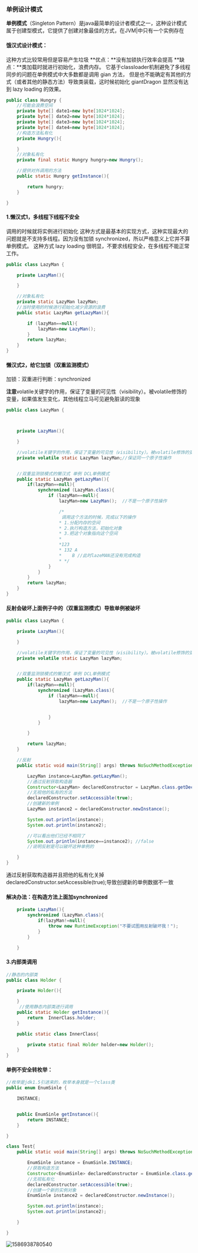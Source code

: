 ###  单例设计模式

**单例模式**（Singleton Pattern）是java最简单的设计者模式之一，这种设计模式属于创建型模式，它提供了创建对象最佳的方式，在JVM|中只有一个实例存在 



#### 饿汉式设计模式：

这种方式比较常用但是容易产生垃圾
**优点：**没有加锁执行效率会提高
**缺点：**类加载时就进行初始化，浪费内存。
它基于classloader机制避免了多线程同步的问题在单例模式中大多数都是调用 gian 方法， 但是也不能确定有其他的方式（或者其他的静态方法）导致类装载，这时候初始化 giantDragon 显然没有达到 lazy loading 的效果。

```java
public class Hungry {
    //可能会浪费空间
    private byte[] date1=new byte[1024*1024];
    private byte[] date2=new byte[1024*1024];
    private byte[] date3=new byte[1024*1024];
    private byte[] date4=new byte[1024*1024];
    //构造方法私有化
    private Hungry(){

    }
    //对象私有化
    private final static Hungry hungry=new Hungry();

    //提供对外调用的方法
    public static Hungry getInstance(){

        return hungry;
    }

}
```

#### 1.懒汉式1，多线程下线程不安全

调用的时候就将实例进行初始化
这种方式是最基本的实现方式，这种实现最大的问题就是不支持多线程。因为没有加锁 synchronized，所以严格意义上它并不算单例模式。
这种方式 lazy loading 很明显，不要求线程安全，在多线程不能正常工作。

```java
public class LazyMan {

    private LazyMan(){

    }

    //对象私有化
    private static LazyMan lazyMan;
    //当时使用的时候进行初始化减少资源的浪费
    public static LazyMan getLazyMan(){

        if (lazyMan==null){
            lazyMan=new LazyMan();
        }
        return lazyMan;
    }
}
```

#### 懒汉式2，给它加锁（双重监测模式）

加锁：双重进行判断：synchronized

**注意**volatile关键字的作用，保证了变量的可见性（visibility）。被volatile修饰的变量，如果值发生变化，其他线程立马可见避免脏读的现象

```java
public class LazyMan {



    private LazyMan(){

    }

    //volatile关键字的作用，保证了变量的可见性（visibility）。被volatile修饰的变量，如果值发生变化，其他线程立马可见避免脏读的现象
    private volatile static LazyMan lazyMan;//保证同一个原子性操作


    //双重监测锁模式的懒汉式 单例 DCL单例模式
    public static LazyMan getLazyMan(){
        if(lazyMan==null){
            synchronized (LazyMan.class){
                if (lazyMan==null){
                    lazyMan=new LazyMan();  //不是一个原子性操作

                    /*
                     调用这个方法的时候，完成以下的操作
                    * 1.分配内存的空间
                    * 2.执行构造方法，初始化对象
                    * 3.把这个对象指向这个空间
                    *
                    *123
                    * 132 A
                    *    B //此时lazeMAN还没有完成构造
                    * */
                }
            }
        }
        return lazyMan;
    }
}
```

#### 反射会破坏上面例子中的（双重监测模式）导致单例被破坏

```java
public class LazyMan {

    private LazyMan(){

    }

    //volatile关键字的作用，保证了变量的可见性（visibility）。被volatile修饰的变量，如果值发生变化，其他线程立马可见避免脏读的现象
    private volatile static LazyMan lazyMan;


    //双重监测锁模式的懒汉式 单例 DCL单例模式
    public static LazyMan getLazyMan(){
        if(lazyMan==null){
            synchronized (LazyMan.class){
                if (lazyMan==null){
                    lazyMan=new LazyMan();  //不是一个原子性操作


                }
            }

        }

        return lazyMan;
    }

    //反射
    public static void main(String[] args) throws NoSuchMethodException, IllegalAccessException, InvocationTargetException, InstantiationException {

        LazyMan instance=LazyMan.getLazyMan();
        //通过反射获取构造器
        Constructor<LazyMan> declaredConstructor = LazyMan.class.getDeclaredConstructor();
        //无视他的私有的方法
        declaredConstructor.setAccessible(true);
        //创建新的单例
        LazyMan instance2 = declaredConstructor.newInstance();

        System.out.println(instance);
        System.out.println(instance2);

        //可以看出他们已经不相同了
        System.out.println(instance==instance2); //false
        //说明反射是可以破坏这种单例的

    }
}
```



通过反射获取构造器并且把他的私有化关掉declaredConstructor.setAccessible(true);导致创键新的单例数据不一致

#### 解决办法：在构造方法上面加synchronized

```java
    private LazyMan(){
        synchronized (LazyMan.class){
            if(lazyMan!=null){
                throw new RuntimeException("不要试图用反射破坏我！");
            }
        }

    }
```

#### 3.内部类调用

```java
//静态的内部类
public class Holder {

    private Holder(){

    }
     //使用静态内部类进行调用
    public static Holder getInstance(){
        return  InnerClass.holder;
    }

    public static class InnerClass{

        private static final Holder holder=new Holder();
    }
}
```



#### 单例不安全转枚举：



```java
//枚举是jdk1.5引进来的，枚举本身就是一个class类
public enum EnumSinle {

    INSTANCE;


    public EnumSinle getInstance(){
        return INSTANCE;
    }

}

class Test{
    public static void main(String[] args) throws NoSuchMethodException, IllegalAccessException, InvocationTargetException, InstantiationException {

        EnumSinle instance = EnumSinle.INSTANCE;
        //获取构造方法
        Constructor<EnumSinle> declaredConstructor = EnumSinle.class.getDeclaredConstructor(String.class,int.class);
        //无视私有化
        declaredConstructor.setAccessible(true);
        //创建一个新的实例对象
        EnumSinle instance2 = declaredConstructor.newInstance();

        System.out.println(instance);
        System.out.println(instance2);

    }

}
```

![1586938780540](java单例设计模式.assets/1586938780540.png)

